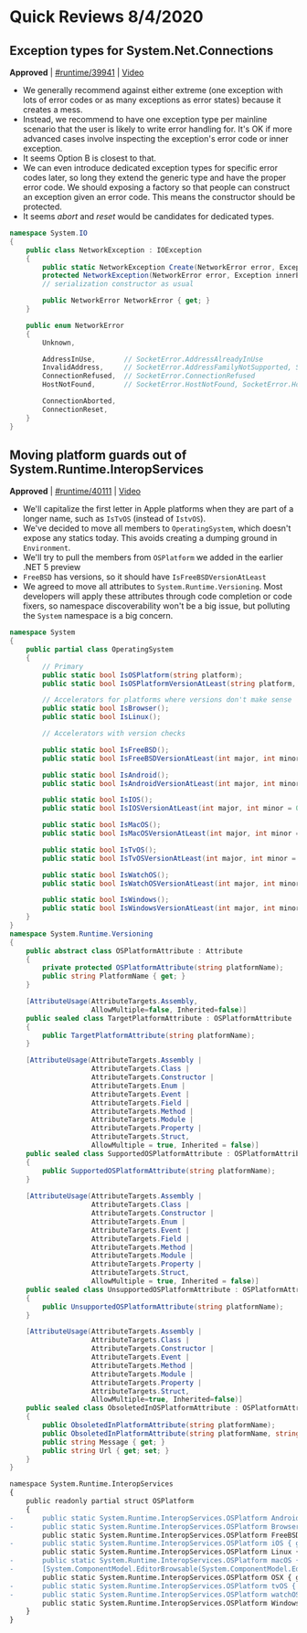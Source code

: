# Quick Reviews 8/4/2020

## Exception types for System.Net.Connections

**Approved** | [#runtime/39941](https://github.com/dotnet/runtime/issues/39941#issuecomment-668737191) | [Video](https://www.youtube.com/watch?v=O6zAv29ak1g&t=0h0m0s)

* We generally recommend against either extreme (one exception with lots of error codes or as many exceptions as error states) because it creates a mess.
* Instead, we recommend to have one exception type per mainline scenario that the user is likely to write error handling for. It's OK if more advanced cases involve inspecting the exception's error code or inner exception.
* It seems Option B is closest to that.
* We can even introduce dedicated exception types for specific error codes later, so long they extend the generic type and have the proper error code. We should exposing a factory so that people can construct an exception given an error code. This means the constructor should be protected.
* It seems *abort* and *reset* would be candidates for dedicated types.

```C#
namespace System.IO
{
    public class NetworkException : IOException
    {
        public static NetworkException Create(NetworkError error, Exception innerException = null, string message = null);
        protected NetworkException(NetworkError error, Exception innerException = null, string message = null);
        // serialization constructor as usual

        public NetworkError NetworkError { get; }
    }

    public enum NetworkError
    {
        Unknown,

        AddressInUse,       // SocketError.AddressAlreadyInUse
        InvalidAddress,     // SocketError.AddressFamilyNotSupported, SocketError.AddressNotAvailable, etc
        ConnectionRefused,  // SocketError.ConnectionRefused
        HostNotFound,       // SocketError.HostNotFound, SocketError.HostUnreachable, etc

        ConnectionAborted,
        ConnectionReset,
    }
}
```

## Moving platform guards out of System.Runtime.InteropServices

**Approved** | [#runtime/40111](https://github.com/dotnet/runtime/issues/40111#issuecomment-668771421) | [Video](https://www.youtube.com/watch?v=O6zAv29ak1g&t=0h47m13s)

* We'll capitalize the first letter in Apple platforms when they are part of a longer name, such as `IsTvOS` (instead of `IstvOS`).
* We've decided to move all members to `OperatingSystem`, which doesn't expose any statics today. This avoids creating a dumping ground in `Environment`.
* We'll try to pull the members from `OSPlatform` we added in the earlier .NET 5 preview
* `FreeBSD` has versions, so it should have `IsFreeBSDVersionAtLeast`
* We agreed to move all attributes to `System.Runtime.Versioning`. Most developers will apply these attributes through code completion or code fixers, so namespace discoverability won't be a big issue, but polluting the `System` namespace is a big concern.

```C#
namespace System
{
    public partial class OperatingSystem
    {
        // Primary
        public static bool IsOSPlatform(string platform);
        public static bool IsOSPlatformVersionAtLeast(string platform, int major, int minor = 0, int build = 0, int revision = 0);

        // Accelerators for platforms where versions don't make sense
        public static bool IsBrowser();
        public static bool IsLinux();

        // Accelerators with version checks

        public static bool IsFreeBSD();
        public static bool IsFreeBSDVersionAtLeast(int major, int minor = 0, int build = 0, int revision = 0);

        public static bool IsAndroid();
        public static bool IsAndroidVersionAtLeast(int major, int minor = 0, int build = 0, int revision = 0);

        public static bool IsIOS();
        public static bool IsIOSVersionAtLeast(int major, int minor = 0, int build = 0, int revision = 0);

        public static bool IsMacOS();
        public static bool IsMacOSVersionAtLeast(int major, int minor = 0, int build = 0, int revision = 0);

        public static bool IsTvOS();
        public static bool IsTvOSVersionAtLeast(int major, int minor = 0, int build = 0, int revision = 0);

        public static bool IsWatchOS();
        public static bool IsWatchOSVersionAtLeast(int major, int minor = 0, int build = 0, int revision = 0);

        public static bool IsWindows();
        public static bool IsWindowsVersionAtLeast(int major, int minor = 0, int build = 0, int revision = 0);
    }
}
namespace System.Runtime.Versioning
{
    public abstract class OSPlatformAttribute : Attribute
    {
        private protected OSPlatformAttribute(string platformName);
        public string PlatformName { get; }
    }

    [AttributeUsage(AttributeTargets.Assembly,
                    AllowMultiple=false, Inherited=false)]
    public sealed class TargetPlatformAttribute : OSPlatformAttribute
    {
        public TargetPlatformAttribute(string platformName);
    }

    [AttributeUsage(AttributeTargets.Assembly |
                    AttributeTargets.Class |
                    AttributeTargets.Constructor |
                    AttributeTargets.Enum |
                    AttributeTargets.Event |
                    AttributeTargets.Field |
                    AttributeTargets.Method |
                    AttributeTargets.Module |
                    AttributeTargets.Property |
                    AttributeTargets.Struct,
                    AllowMultiple = true, Inherited = false)]
    public sealed class SupportedOSPlatformAttribute : OSPlatformAttribute
    {
        public SupportedOSPlatformAttribute(string platformName);
    }
  
    [AttributeUsage(AttributeTargets.Assembly |
                    AttributeTargets.Class |
                    AttributeTargets.Constructor |
                    AttributeTargets.Enum |
                    AttributeTargets.Event |
                    AttributeTargets.Field |
                    AttributeTargets.Method |
                    AttributeTargets.Module |
                    AttributeTargets.Property |
                    AttributeTargets.Struct,
                    AllowMultiple = true, Inherited = false)]
    public sealed class UnsupportedOSPlatformAttribute : OSPlatformAttribute
    {
        public UnsupportedOSPlatformAttribute(string platformName);
    }

    [AttributeUsage(AttributeTargets.Assembly |
                    AttributeTargets.Class |
                    AttributeTargets.Constructor |
                    AttributeTargets.Event |
                    AttributeTargets.Method |
                    AttributeTargets.Module |
                    AttributeTargets.Property |
                    AttributeTargets.Struct,
                    AllowMultiple=true, Inherited=false)]
    public sealed class ObsoletedInOSPlatformAttribute : OSPlatformAttribute
    {
        public ObsoletedInPlatformAttribute(string platformName);
        public ObsoletedInPlatformAttribute(string platformName, string message);
        public string Message { get; }
        public string Url { get; set; }
    }
}
```

```diff
namespace System.Runtime.InteropServices
{
    public readonly partial struct OSPlatform
    {
-       public static System.Runtime.InteropServices.OSPlatform Android { get; }
-       public static System.Runtime.InteropServices.OSPlatform Browser { get; }
        public static System.Runtime.InteropServices.OSPlatform FreeBSD { get; }
-       public static System.Runtime.InteropServices.OSPlatform iOS { get; }
        public static System.Runtime.InteropServices.OSPlatform Linux { get; }
-       public static System.Runtime.InteropServices.OSPlatform macOS { get; }
-       [System.ComponentModel.EditorBrowsable(System.ComponentModel.EditorBrowsableState.Never)]
        public static System.Runtime.InteropServices.OSPlatform OSX { get; }
-       public static System.Runtime.InteropServices.OSPlatform tvOS { get; }
-       public static System.Runtime.InteropServices.OSPlatform watchOS { get; }
        public static System.Runtime.InteropServices.OSPlatform Windows { get; }
    }
}
```

